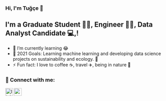 ### Hi, I'm Tuğçe 👋


## I'm a Graduate Student 👨‍🎓, Engineer 👩‍💼, Data Analyst Candidate 💻,!
- 🌱 I’m currently learning 😂
- 🥅 2021 Goals: Learning machine learning and developing data science projects on sustainability and ecology. 🤖
- ⚡ Fun fact: I love to coffee ☕, travel ✈️, being in nature 🌳

### 📩 Connect with me:

[<img align="left" alt="linkedin | LinkedIn" width="24px" src="https://raw.githubusercontent.com/peterthehan/peterthehan/master/assets/linkedin.svg" />][linkedin]
[<img align="left" height="24" width="24" src="https://cdn.jsdelivr.net/npm/simple-icons@v4/icons/gmail.svg" />][gmail]


<br />


[linkedin]: https://www.linkedin.com/in/tugcekaragol/
[gmail]: mailto:tkaragol22@gmail.com
<br />
